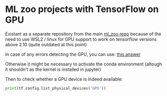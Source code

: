 # ML zoo projects with TensorFlow on GPU
Existant as a separate repository from the main [ml_zoo repo](github.com/Kakackle/ml_zoo) because of the need to use WSL2 / linux for GPU support to work on tensorflow versions above 2.10 (quite outdated at this point)

In case of any errors detecting the GPU, you can use: [this answer](https://stackoverflow.com/questions/69917132/could-not-load-dynamic-library-libcudart-so-11-0-in-conda-enviroment)

Otherwise it might be necessary to activate the conda environment (altough it shouldn't as the kernel is installed in jupyter)

Then to check whether a GPU device is indeed available:

```python
print(tf.config.list_physical_devices('GPU'))
```

